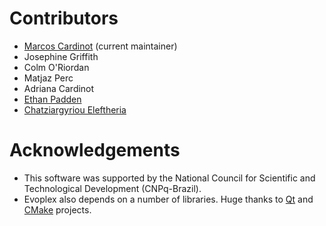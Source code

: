 # Contributors
- [Marcos Cardinot](http://cardinot.net) (current maintainer)
- Josephine Griffith
- Colm O'Riordan
- Matjaz Perc
- Adriana Cardinot
- [Ethan Padden](https://github.com/EthanPadden)
- [Chatziargyriou Eleftheria](https://github.com/Sedictious)

# Acknowledgements
- This software was supported by the National Council for Scientific and Technological Development (CNPq-Brazil).
- Evoplex also depends on a number of libraries. Huge thanks to [Qt](https://www.qt.io) and [CMake](https://cmake.org) projects.
